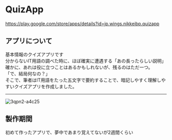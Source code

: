 # QuizApp
https://play.google.com/store/apps/details?id=jp.wings.nikkeibp.quizapp
## アプリについて
基本情報のクイズアプリです  
分からないIT用語の調べた時に、ほぼ確実に遭遇する「あの長ったらしい説明」  
確かに、あれは役に立つことはあるかもしれないが、残るのはただ一つ。  
「で、結局何なの？」  
そこで、筆者はIT用語をたった五文字で要約することで、暗記しやすく理解しやすいクイズアプリを作成しました。 
***
![3qpn2-a4c25](https://user-images.githubusercontent.com/65647834/110722021-eb364c00-8254-11eb-84b5-9b99988e80a2.gif)
## 製作期間
初めて作ったアプリで、夢中であまり覚えてないが2週間くらい
